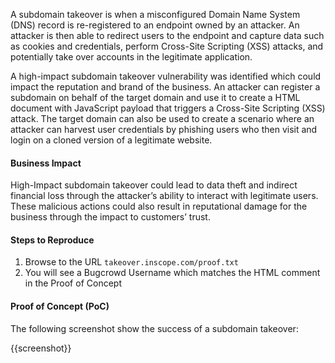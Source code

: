 A subdomain takeover is when a misconfigured Domain Name System (DNS) record is re-registered to an endpoint owned by an attacker. An attacker is then able to redirect users to the endpoint and capture data such as cookies and credentials, perform Cross-Site Scripting (XSS) attacks, and potentially take over accounts in the legitimate application.

A high-impact subdomain takeover vulnerability was identified which could impact the reputation and brand of the business. An attacker can register a subdomain on behalf of the target domain and use it to create a HTML document with JavaScript payload that triggers a Cross-Site Scripting (XSS) attack. The target domain can also be used to create a scenario where an attacker can harvest user credentials by phishing users who then visit and login on a cloned version of a legitimate website.

#### Business Impact

High-Impact subdomain takeover could lead to data theft and indirect financial loss through the attacker’s ability to interact with legitimate users. These malicious actions could also result in reputational damage for the business through the impact to customers’ trust.

#### Steps to Reproduce

1. Browse to the URL `takeover.inscope.com/proof.txt`
1. You will see a Bugcrowd Username which matches the HTML comment in the Proof of Concept

#### Proof of Concept (PoC)

The following screenshot show the success of a subdomain takeover:

{{screenshot}}
